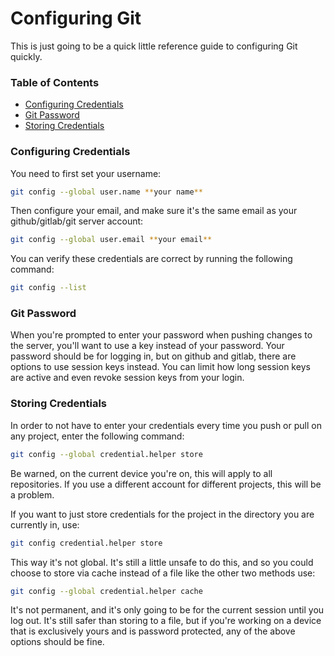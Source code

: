 # Configuring Git
This is just going to be a quick little reference guide to configuring Git quickly.

### Table of Contents
 - [Configuring Credentials](#configuring-credentials)
 - [Git Password](#git-password)
 - [Storing Credentials](#storing-credentials)
 
### Configuring Credentials
You need to first set your username:
```bash
git config --global user.name **your name**
```

Then configure your email, and make sure it's the same email as your github/gitlab/git server account:
```bash
git config --global user.email **your email**
```

You can verify these credentials are correct by running the following command:
```bash
git config --list
```

### Git Password
When you're prompted to enter your password when pushing changes to the server, you'll want to use a key instead of your password. Your password should be for logging in, but on github and gitlab, there are options to use session keys instead. You can limit how long session keys are active and even revoke session keys from your login.

### Storing Credentials
In order to not have to enter your credentials every time you push or pull on any project, enter the following command:
```bash
git config --global credential.helper store
```

Be warned, on the current device you're on, this will apply to all repositories. If you use a different account for different projects, this will be a problem.

If you want to just store credentials for the project in the directory you are currently in, use:
```bash
git config credential.helper store
```

This way it's not global. It's still a little unsafe to do this, and so you could choose to store via cache instead of a file like the other two methods use:
```bash
git config --global credential.helper cache
```

It's not permanent, and it's only going to be for the current session until you log out. It's still safer than storing to a file, but if you're working on a device that is exclusively yours and is password protected, any of the above options should be fine.
